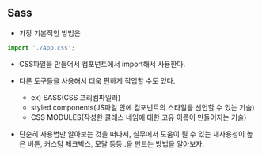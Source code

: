 ## Sass

- 가장 기본적인 방법은

```js
import './App.css';
```

- CSS파일을 만들어서 컴포넌트에서 import해서 사용한다.

- 다른 도구들을 사용해서 더욱 편하게 작업할 수도 있다.
  - ex) SASS(CSS 프리컴파일러)
  - styled components(JS파일 안에 컴포넌트의 스타일을 선언할 수 있는 기술)
  - CSS MODULES(작성한 클래스 네임에 대한 고유 이름이 만들어지는 기술)

- 단순히 사용법만 알아보는 것을 떠나서, 실무에서 도움이 될 수 있는 재사용성이 높은 버튼, 커스텀 체크박스, 모달 등등..을 만드는 방법을 알아보자.